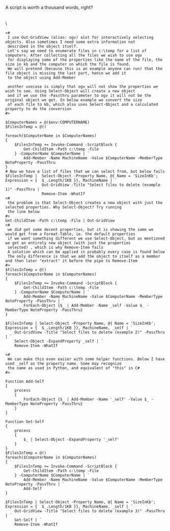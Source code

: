 A script is worth a thousand words, right?\
\
\
\

<div>

    <#
     I use Out-GridView (alias: ogv) alot for interactively selecting objects. Also sometimes I need some extra information not 
     described in the object itself.
     Let's say we need to enumerate files in c:\temp for a list of computers. After collecting all the files we wish to use ogv 
     for displaying some of the properties like the name of the file, the size in kb and the computer on which the file is found. 
     We will pretend (because this is an example anyone can run) that the file object is missing the last part, hence we add it 
     to the object using Add-Member

     another usecase is simply that ogv will not show the properties we wish to see. Using Select-Object will create a new object
     and if we use the -Passthru parameter to ogv it will not be the original object we get. In below example we convert the size
     of each file to kb, which also uses Select-Object and a calculated property to do the conversion
    #>

    $ComputerNames = @($env:COMPUTERNAME)
    $FilesInTemp = @()

    foreach($ComputerName in $ComputerNames)
    {
        $FilesInTemp += Invoke-Command -ScriptBlock {
            Get-ChildItem -Path c:\temp -File
        } -ComputerName $ComputerName | `
            Add-Member -Name MachineName -Value $ComputerName -MemberType NoteProperty -PassThru
    }
    # Now we have a list of files that we can select from, but below fails
    $FilesInTemp |  Select-Object -Property Name, @{ Name = 'SizeInKb'; Expression = {  $_.Length/1KB }}, MachineName | `
                    Out-GridView -Title "Select files to delete (example 1)" -PassThru | `
                    Remove-Item -WhatIf
    <#
     the problem is that Select-Object creates a new object with just the selected properties. Why Select-Object? Try running 
     the line below
    #>
    Get-ChildItem -Path c:\temp -File | Out-GridView
    <# 
     we did get some decent properties, but it is showing the same we would get from a Format-Table, ie. the default properties
     if we want something different we use Select-Object, but as mentioned we get an entirely new object (with just the properties
     selected) , which is why Remove-Item fails
     A solution which can be applied in probably every case is found below
     The only difference is that we add the object to itself as a member and then later "extract" it before the pipe to Remove-Item
    #>
    $FilesInTemp = @()
    foreach($ComputerName in $ComputerNames)
    {
        $FilesInTemp += Invoke-Command -ScriptBlock {
            Get-ChildItem -Path c:\temp -File
        } -ComputerName $ComputerName | `
            Add-Member -Name MachineName -Value $ComputerName -MemberType NoteProperty -PassThru | `
            ForEach-Object {$_ | Add-Member -Name _self -Value $_ -MemberType NoteProperty -PassThru}
    }

    $FilesInTemp | Select-Object -Property Name, @{ Name = 'SizeInKb'; Expression = {  $_.Length/1KB }}, MachineName, _self | `
        Out-GridView -Title "Select files to delete (example 2)" -PassThru | `
        Select-Object -ExpandProperty _self | `
        Remove-Item -WhatIf

    <#
     We can make this even easier with some helper functions. Below I have used _self as the property name. Some may recognize
     the name as used in Python, and equivalent of "this" in C#
    #>

    Function Add-Self
    {
        process
        {
            ForEach-Object {$_ | Add-Member -Name '_self' -Value $_ -MemberType NoteProperty -PassThru}
        }
    }

    Function Get-Self
    {
        process
        {
            $_ | Select-Object -ExpandProperty '_self'
        }
    }
    $FilesInTemp = @()
    foreach($ComputerName in $ComputerNames)
    {
        $FilesInTemp += Invoke-Command -ScriptBlock {
            Get-ChildItem -Path c:\temp -File
        } -ComputerName $ComputerName | `
            Add-Member -Name MachineName -Value $ComputerName -MemberType NoteProperty -PassThru | `
            Add-Self
    }

    $FilesInTemp | Select-Object -Property Name, @{ Name = 'SizeInKb'; Expression = {  $_.Length/1KB }}, MachineName, _self | `
        Out-GridView -Title "Select files to delete (example 3)" -PassThru | `
        Get-Self | `
        Remove-Item -WhatIf

</div>

<div>

</div>
